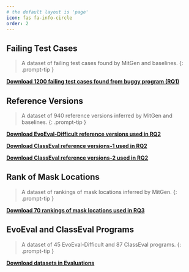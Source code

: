 ```yaml
---
# the default layout is 'page'
icon: fas fa-info-circle
order: 2
---
```



## Failing Test Cases
> A dataset of failing test cases found by MitGen and baselines.
{: .prompt-tip }

[**Download 1200 failing test cases found from buggy program (RQ1)**](https://github.com/mitgenT/mitgent.github.io/blob/main/Data/Failing_tests/Failing_tests.zip)

## Reference Versions
> A dataset of 940 reference versions inferred by MitGen and baselines.
{: .prompt-tip }

[**Download EvoEval-Difficult reference versions used in RQ2**](https://github.com/mitgenT/mitgent.github.io/blob/main/Data/Reference_versions/EvoEval-Reference_versions.zip)

[**Download ClassEval reference versions-1 used in RQ2**](https://github.com/mitgenT/mitgent.github.io/blob/main/Data/Reference_versions/ClassEval-Reference_versions_1.zip)

[**Download ClassEval reference versions-2 used in RQ2**](https://github.com/mitgenT/mitgent.github.io/blob/main/Data/Reference_versions/ClassEval-Reference_versions_2.zip)

## Rank of Mask Locations
> A dataset of rankings of mask locations inferred by MitGen.
{: .prompt-tip }

[**Download 70 rankings of mask locations used in RQ3**](https://github.com/mitgenT/mitgent.github.io/blob/main/Data/Rank_of_Mask_Locations/Rank_of_Mask_Locations.zip)

## EvoEval and ClassEval Programs
> A dataset of 45 EvoEval-Difficult and 87 ClassEval programs.
{: .prompt-tip }

[**Download datasets in Evaluations**](https://github.com/mitgenT/mitgent.github.io/blob/main/Data/Datasets/Datasets.zip)
